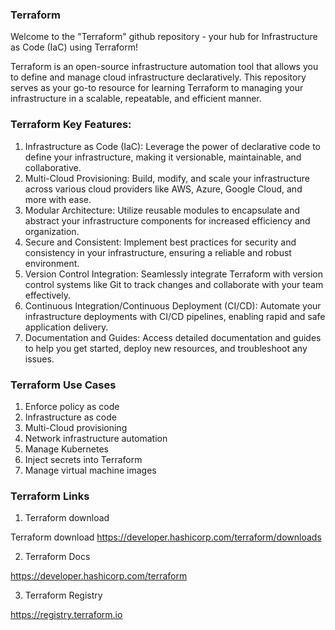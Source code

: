 ### Terraform

Welcome to the "Terraform" github repository - your hub for Infrastructure as Code (IaC) using Terraform!

Terraform is an open-source infrastructure automation tool that allows you to define and manage cloud infrastructure declaratively. This repository serves as your go-to resource for learning Terraform to managing your infrastructure in a scalable, repeatable, and efficient manner.

### Terraform Key Features:

1. Infrastructure as Code (IaC): Leverage the power of declarative code to define your infrastructure, making it versionable, maintainable, and collaborative.
2. Multi-Cloud Provisioning: Build, modify, and scale your infrastructure across various cloud providers like AWS, Azure, Google Cloud, and more with ease.
3. Modular Architecture: Utilize reusable modules to encapsulate and abstract your infrastructure components for increased efficiency and organization.
4. Secure and Consistent: Implement best practices for security and consistency in your infrastructure, ensuring a reliable and robust environment.
5. Version Control Integration: Seamlessly integrate Terraform with version control systems like Git to track changes and collaborate with your team effectively.
6. Continuous Integration/Continuous Deployment (CI/CD): Automate your infrastructure deployments with CI/CD pipelines, enabling rapid and safe application delivery.
7. Documentation and Guides: Access detailed documentation and guides to help you get started, deploy new resources, and troubleshoot any issues.


### Terraform Use Cases

1. Enforce policy as code
2. Infrastructure as code
3. Multi-Cloud provisioning
4. Network infrastructure automation
5. Manage Kubernetes
6. Inject secrets into Terraform
7. Manage virtual machine images

### Terraform Links

1. Terraform download

<a>Terraform download https://developer.hashicorp.com/terraform/downloads </a>

2. Terraform Docs

https://developer.hashicorp.com/terraform

3. Terraform Registry

https://registry.terraform.io

